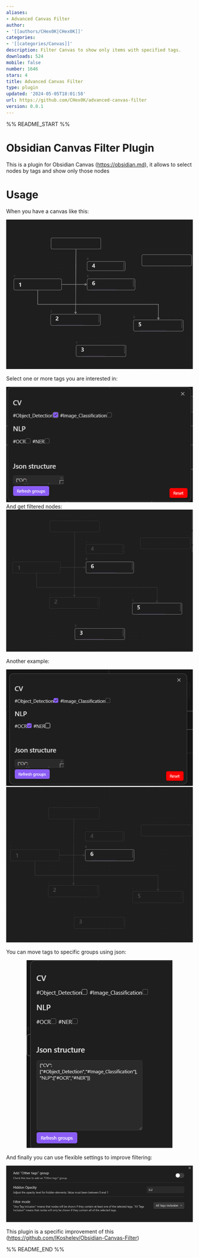 ```yaml
---
aliases:
- Advanced Сanvas Filter
author:
- '[[authors/CHex0K|CHex0K]]'
categories:
- '[[categories/Canvas]]'
description: Filter Canvas to show only items with specified tags.
downloads: 524
mobile: false
number: 1646
stars: 4
title: Advanced Сanvas Filter
type: plugin
updated: '2024-05-05T18:01:58'
url: https://github.com/CHex0K/advanced-canvas-filter
version: 0.0.1
---
```


%% README_START %%

<h1>Obsidian Canvas Filter Plugin</h1>

This is a plugin for Obsidian Canvas (https://obsidian.md), 
it allows to select nodes by tags and show 
only those nodes 

<h1>Usage</h1>

When you have a canvas like this: 

<div align="center">
  <img src="https://raw.githubusercontent.com/CHex0K/advanced-canvas-filter/HEAD/assets/canvas.png">
</div>

Select one or more tags you are interested in:

<div align="center">
  <img src="https://raw.githubusercontent.com/CHex0K/advanced-canvas-filter/HEAD/assets/1.png">
</div>
 
And get filtered nodes:

<div align="center">
  <img src="https://raw.githubusercontent.com/CHex0K/advanced-canvas-filter/HEAD/assets/2.png">
</div>

Another example:

<div align="center">
  <img src="https://raw.githubusercontent.com/CHex0K/advanced-canvas-filter/HEAD/assets/3.png">
  <img src="https://raw.githubusercontent.com/CHex0K/advanced-canvas-filter/HEAD/assets/4.png">
</div>

You can move tags to specific groups using json:
<div align="center">
  <img src="https://raw.githubusercontent.com/CHex0K/advanced-canvas-filter/HEAD/assets/5.png">
</div>

And finally you can use flexible settings to improve filtering:
<div align="center">
  <img src="https://raw.githubusercontent.com/CHex0K/advanced-canvas-filter/HEAD/assets/6.png">
</div>

This plugin is a specific improvement of this (https://github.com/IKoshelev/Obsidian-Canvas-Filter)


%% README_END %%